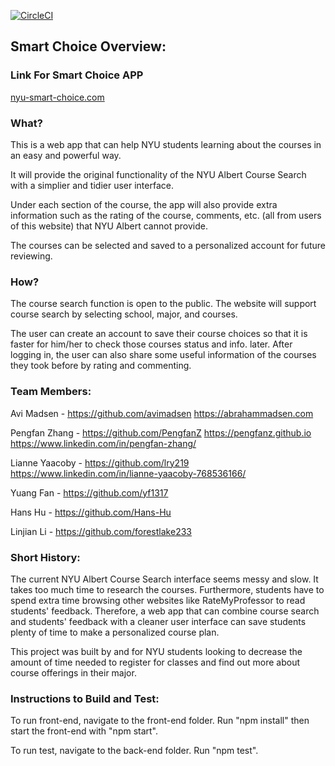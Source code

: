 [![CircleCI](https://circleci.com/gh/software-students-fall2021/project-setup-pengfan-z/tree/master.svg?style=svg)](https://circleci.com/gh/software-students-fall2021/project-setup-pengfan-z/tree/master)

## Smart Choice Overview:

### Link For Smart Choice APP

[nyu-smart-choice.com](http://nyu-smart-choice.com)

### What?

This is a web app that can help NYU students learning about the courses in an easy and powerful way.

It will provide the original functionality of the NYU Albert Course Search with a simplier and tidier user interface.

Under each section of the course, the app will also provide extra information such as the rating of the course, comments, etc. (all from users of this website) that NYU Albert cannot provide.

The courses can be selected and saved to a personalized account for future reviewing.

### How?

The course search function is open to the public. The website will support course search by selecting school, major, and courses.

The user can create an account to save their course choices so that it is faster for him/her to check those courses status and info. later. After logging in, the user can also share some useful information of the courses they took before by rating and commenting.

### Team Members:

Avi Madsen - https://github.com/avimadsen https://abrahammadsen.com

Pengfan Zhang - https://github.com/PengfanZ https://pengfanz.github.io https://www.linkedin.com/in/pengfan-zhang/

Lianne Yaacoby - https://github.com/lry219 https://www.linkedin.com/in/lianne-yaacoby-768536166/

Yuang Fan - https://github.com/yf1317

Hans Hu - https://github.com/Hans-Hu

Linjian Li - https://github.com/forestlake233

### Short History:

The current NYU Albert Course Search interface seems messy and slow. It takes too much time to research the courses. Furthermore, students have to spend extra time browsing other websites like RateMyProfessor to read students' feedback. Therefore, a web app that can combine course search and students' feedback with a cleaner user interface can save students plenty of time to make a personalized course plan.

This project was built by and for NYU students looking to decrease the amount of time needed to register for classes and find out more about course offerings in their major.

### Instructions to Build and Test:

To run front-end, navigate to the front-end folder. Run "npm install" then start the front-end with "npm start".

To run test, navigate to the back-end folder. Run "npm test".
